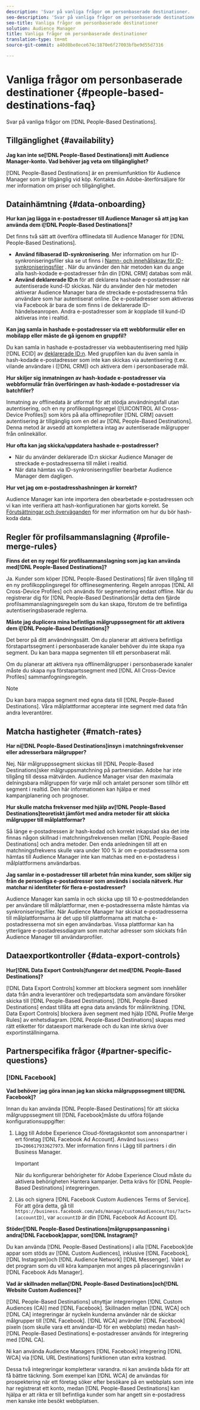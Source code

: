 ```yaml
---
description: 'Svar på vanliga frågor om personbaserade destinationer.  '
seo-description: 'Svar på vanliga frågor om personbaserade destinationer.  '
seo-title: Vanliga frågor om personbaserade destinationer
solution: Audience Manager
title: Vanliga frågor om personbaserade destinationer
translation-type: tm+mt
source-git-commit: a40d0be8ece674c1870e6f27003bfbe9d55d7316

---
```



# Vanliga frågor om personbaserade destinationer {#people-based-destinations-faq}

Svar på vanliga frågor om [!DNL People-Based Destinations].

## Tillgänglighet {#availability}

**Jag kan inte se[!DNL People-Based Destinations]i mitt Audience Manager-konto. Vad behöver jag veta om tillgänglighet?**

[!DNL People-Based Destinations] är en premiumfunktion för Audience Manager som är tillgänglig vid köp. Kontakta din Adobe-återförsäljare för mer information om priser och tillgänglighet.

## Datainhämtning {#data-onboarding}

**Hur kan jag lägga in e-postadresser till Audience Manager så att jag kan använda dem i[!DNL People-Based Destinations]?**

Det finns två sätt att överföra offlinedata till Audience Manager för [!DNL People-Based Destinations].

* **Använd filbaserad ID-synkronisering**. Mer information om hur ID-synkroniseringsfiler ska se ut finns i [Namn- och innehållskrav för ID-synkroniseringsfiler](../integration/sending-audience-data/batch-data-transfer-explained/id-sync-file-based.md) . När du använder den här metoden kan du ange alla hash-kodade e-postadresser från din [!DNL CRM] databas som mål.
* **Använd deklarerade ID:n** för att deklarera hashade e-postadresser när autentiserade kund-ID skickas. När du använder den här metoden aktiverar Audience Manager bara de streckade e-postadresserna från användare som har autentiserat online. De e-postadresser som aktiveras via Facebook är bara de som finns i de deklarerade ID-händelseanropen. Andra e-postadresser som är kopplade till kund-ID aktiveras inte i realtid.

**Kan jag samla in hashade e-postadresser via ett webbformulär eller en mobilapp eller måste de gå igenom en gruppfil?**

Du kan samla in hashade e-postadresser via webbautentisering med hjälp [!DNL ECID] av [deklarerade ID:n](../features/declared-ids.md). Med gruppfilen kan du även samla in hash-kodade e-postadresser som inte kan skickas via autentisering (t.ex. vilande användare i ([!DNL CRM]) och aktivera dem i personbaserade mål.

**Hur skiljer sig inmatningen av hash-kodade e-postadresser via webbformulär från överföringen av hash-kodade e-postadresser via batchfiler?**

Inmatning av offlinedata är utformat för att stödja användningsfall utan autentisering, och en ny profilkopplingsregel ([!UICONTROL All Cross-Device Profiles]) som körs på alla offlineprofiler [!DNL CRM] oavsett autentisering är tillgänglig som en del av [!DNL People-Based Destinations]. Denna metod är avsedd att komplettera intag av autentiserade målgrupper från onlinekällor.

**Hur ofta kan jag skicka/uppdatera hashade e-postadresser?**

* När du använder deklarerade ID:n skickar Audience Manager de streckade e-postadresserna till målet i realtid.
* När data hämtas via ID-synkroniseringsfiler bearbetar Audience Manager dem dagligen.

**Hur vet jag om e-postadresshashningen är korrekt?**

Audience Manager kan inte importera den obearbetade e-postadressen och vi kan inte verifiera att hash-konfigurationen har gjorts korrekt. Se [Förutsättningar och överväganden](../features/destinations/people-based-destinations-prerequisites.md) för mer information om hur du bör hash-koda data.

## Regler för profilsammanslagning {#profile-merge-rules}

**Finns det en ny regel för profilsammanslagning som jag kan använda med[!DNL People-Based Destinations]?**

Ja. Kunder som köper [!DNL People-Based Destinations] får även tillgång till en ny profilkopplingsregel för offlinesegmentering. Regeln anropas [!DNL All Cross-Device Profiles] och används för segmentering endast offline. När du registrerar dig för [!DNL People-Based Destinations]är detta den fjärde profilsammanslagningsregeln som du kan skapa, förutom de tre befintliga autentiseringsbaserade reglerna.

**Måste jag duplicera mina befintliga målgruppssegment för att aktivera dem i[!DNL People-Based Destinations]?**

Det beror på ditt användningssätt. Om du planerar att aktivera befintliga förstapartssegment i personbaserade kanaler behöver du inte skapa nya segment. Du kan bara mappa segmenten till ett personbaserat mål.

Om du planerar att aktivera nya offlinemålgrupper i personbaserade kanaler måste du skapa nya förstapartssegment med [!DNL All Cross-Device Profiles] sammanfogningsregeln.
>[!NOTE]
>
> Du kan bara mappa segment med egna data till [!DNL People-Based Destinations]. Våra målplattformar accepterar inte segment med data från andra leverantörer.

## Matcha hastigheter {#match-rates}

**Har ni[!DNL People-Based Destinations]insyn i matchningsfrekvenser eller adresserbara målgrupper?**

Nej. När målgruppssegment skickas till [!DNL People-Based Destinations]sker målgruppsmatchning på partnersidan. Adobe har inte tillgång till dessa mätvärden. Audience Manager visar den maximala delningsbara målgruppen för varje mål och antalet personer som tillhör ett segment i realtid. Den här informationen kan hjälpa er med kampanjplanering och prognoser.

**Hur skulle matcha frekvenser med hjälp av[!DNL People-Based Destinations]teoretiskt jämfört med andra metoder för att skicka målgrupper till målplattformar?**

Så länge e-postadressen är hash-kodad och korrekt inkapslad ska det inte finnas någon skillnad i matchningsfrekvensen mellan [!DNL People-Based Destinations] och andra metoder. Den enda anledningen till att en matchningsfrekvens skulle vara under 100 % är om e-postadresserna som hämtas till Audience Manager inte kan matchas med en e-postadress i målplattformens användarbas.

**Jag samlar in e-postadresser till arbetet från mina kunder, som skiljer sig från de personliga e-postadresser som används i sociala nätverk. Hur matchar ni identiteter för flera e-postadresser?**

Audience Manager kan samla in och skicka upp till 10 e-postmeddelanden per användare till målplattformar, men e-postadresserna måste hämtas via synkroniseringsfiler. När Audience Manager har skickat e-postadresserna till målplattformarna är det upp till plattformarna att matcha e-postadresserna mot sin egen användarbas. Vissa plattformar kan ha ytterligare e-postadressdiagram som matchar adresser som skickats från Audience Manager till användarprofiler.

## Dataexportkontroller {#data-export-controls}

**Hur[!DNL Data Export Controls]fungerar det med[!DNL People-Based Destinations]?**

[!DNL Data Export Controls] kommer att blockera segment som innehåller data från andra leverantörer och tredjepartsdata som användare försöker skicka till [!DNL People-Based Destinations]. [!DNL People-Based Destinations] endast tillåta att egna data används för målinriktning. [!DNL Data Export Controls] blockera även segment med hjälp [!DNL Profile Merge Rules] av enhetsdiagram. [!DNL People-Based Destinations] skapas med rätt etiketter för dataexport markerade och du kan inte skriva över exportinställningarna.

## Partnerspecifika frågor {#partner-specific-questions}

### [!DNL Facebook]

**Vad behöver jag göra innan jag kan skicka målgruppssegment till[!DNL Facebook]?**

Innan du kan använda [!DNL People-Based Destinations] för att skicka målgruppssegment till [!DNL Facebook]måste du utföra följande konfigurationsuppgifter:

1. Lägg till Adobe Experience Cloud-företagskontot som annonspartner i ert företag [!DNL Facebook Ad Account]. Använd `business ID=206617933627973`. Mer information finns i Lägg till partners i din Business Manager.

   >[!IMPORTANT]
   >
   > När du konfigurerar behörigheter för Adobe Experience Cloud måste du aktivera behörigheten Hantera kampanjer. Detta krävs för [!DNL People-Based Destinations] integreringen.

1. Läs och signera [!DNL Facebook Custom Audiences Terms of Service]. För att göra detta, gå till `https://business.facebook.com/ads/manage/customaudiences/tos/?act=[accountID]`, var `accountID` är din [!DNL Facebook Ad Account ID].

**Stöder[!DNL People-Based Destinations]målgruppsanpassning i andra[!DNL Facebook]appar, som[!DNL Instagram]?**

Du kan använda [!DNL People-Based Destinations] i alla [!DNL Facebook]de appar som stöds av [!DNL Custom Audiences], inklusive [!DNL Facebook], [!DNL Instagram]och [!DNL Audience Network] [!DNL Messenger]. Valet av det program som du vill köra kampanjen mot anges på placeringsnivån i [!DNL Facebook Ads Manager].

**Vad är skillnaden mellan[!DNL People-Based Destinations]och[!DNL Website Custom Audiences]?**

[!DNL People-Based Destinations] utnyttjar integreringen [!DNL Custom Audiences (CA)] med [!DNL Facebook]. Skillnaden mellan [!DNL WCA] och [!DNL CA] integreringar är nyckeln kunderna använder när de skickar målgrupper till [!DNL Facebook]. [!DNL WCA] använder [!DNL Facebook] pixeln (som skulle vara ett användar-ID för en webbplats) medan hash- [!DNL People-Based Destinations] e-postadresser används för integrering med [!DNL CA].

Ni kan använda Audience Managers [!DNL Facebook] integrering [!DNL WCA] via [!DNL URL Destinations] funktionen utan extra kostnad.

Dessa två integreringar kompletterar varandra. ni kan använda båda för att få bättre täckning. Som exempel kan [!DNL WCA] de användas för prospektering när ett företag söker efter besökare på en webbplats som inte har registrerat ett konto, medan [!DNL People-Based Destinations] kan hjälpa er att rikta er till befintliga kunder som har angett sin e-postadress men kanske inte besökt webbplatsen.
